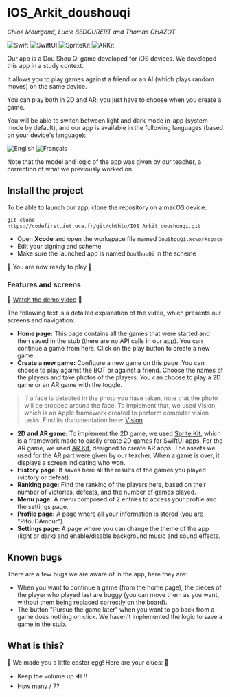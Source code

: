 # IOS_Arkit_doushouqi

*Chloé Mourgand, Lucie BEDOURERT and Thomas CHAZOT*

![Swift](https://img.shields.io/badge/Swift-FA7343?style=for-the-badge&logo=swift&logoColor=white)
![SwiftUI](https://img.shields.io/badge/SwiftUI-000000?style=for-the-badge&logo=swift&logoColor=white)
![SpriteKit](https://img.shields.io/badge/SpriteKit-ff2dac?style=for-the-badge&logo=swift&logoColor=white)
![ARKit](https://img.shields.io/badge/ARKit-green?style=for-the-badge&logo=swift&logoColor=white)

Our app is a Dou Shou Qi game developed for iOS devices. We developed this app in a study context.

It allows you to play games against a friend or an AI (which plays random moves) on the same device.

You can play both in 2D and AR; you just have to choose when you create a game.

You will be able to switch between light and dark mode in-app (system mode by default), and our app is available in the following languages (based on your device's language):

![English](https://img.shields.io/badge/Language-English-blue?style=for-the-badge)
![Français](https://img.shields.io/badge/Language-Français-blue?style=for-the-badge)

Note that the model and logic of the app was given by our teacher, a correction of what we previously worked on.

## Install the project

To be able to launch our app, clone the repository on a macOS device:

```shell
git clone https://codefirst.iut.uca.fr/git/chthlu/IOS_Arkit_doushouqi.git
```

- Open **Xcode** and open the workspace file named `DouShouQi.xcworkspace`
- Edit your signing and scheme
- Make sure the launched app is named `DouShouQi` in the scheme

:tada: You are now ready to play :tada:

### Features and screens

:camera_flash: [Watch the demo video](https://codefirst.iut.uca.fr/git/chthlu/IOS_Arkit_doushouqi/src/branch/master/Demo.mp4) :camera_flash: 

The following text is a detailed explanation of the video, which presents our screens and navigation:

* **Home page:** This page contains all the games that were started and then saved in the stub (there are no API calls in our app). You can continue a game from here. Click on the play button to create a new game.
* **Create a new game:** Configure a new game on this page. You can choose to play against the BOT or against a friend. Choose the names of the players and take photos of the players. You can choose to play a 2D game or an AR game with the toggle.

> If a face is detected in the photo you have taken, note that the photo will be cropped around the face. To implement that, we used Vision, which is an Apple framework created to perform computer vision tasks. Find its documentation here: [Vision](https://developer.apple.com/documentation/vision)

* **2D and AR game:** To implement the 2D game, we used [Sprite Kit](https://developer.apple.com/spritekit/), which is a framework made to easily create 2D games for SwiftUI apps. For the AR game, we used [AR Kit](https://developer.apple.com/augmented-reality/arkit/), designed to create AR apps. The assets we used for the AR part were given by our teacher. When a game is over, it displays a screen indicating who won.
* **History page:** It saves here all the results of the games you played (victory or defeat).
* **Ranking page:** Find the ranking of the players here, based on their number of victories, defeats, and the number of games played.
* **Menu page:** A menu composed of 2 entries to access your profile and the settings page.
* **Profile page:** A page where all your information is stored (you are "PifouDAmour").
* **Settings page:** A page where you can change the theme of the app (light or dark) and enable/disable background music and sound effects.

## Known bugs

There are a few bugs we are aware of in the app, here they are:
* When you want to continue a game (from the home page), the pieces of the player who played last are buggy (you can move them as you want, without them being replaced correctly on the board).
* The button "Pursue the game later" when you want to go back from a game does nothing on click. We haven't implemented the logic to save a game in the stub.

## What is this?

:egg: We made you a little easter egg! Here are your clues: :egg:
* Keep the volume up :loud_sound: !!
* How many / 7?

